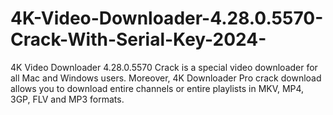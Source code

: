 # 4K-Video-Downloader-4.28.0.5570-Crack-With-Serial-Key-2024-
4K Video Downloader 4.28.0.5570 Crack is a special video downloader for all Mac and Windows users. Moreover, 4K Downloader Pro crack download allows you to download entire channels or entire playlists in MKV, MP4, 3GP, FLV and MP3 formats. 
